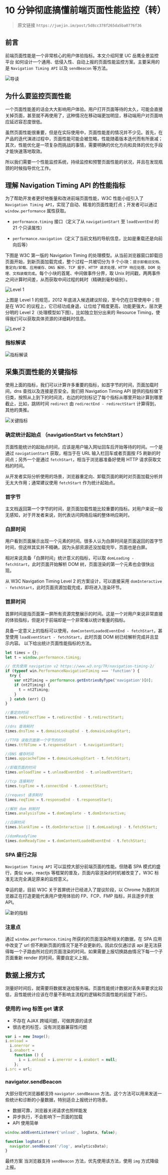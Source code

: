 # 10 分钟彻底搞懂前端页面性能监控（转）

> 原文链接 `https://juejin.im/post/5d8cc378f265da5ba0776f36`

## 前言

前端页面性能是一个非常核心的用户体验指标。本文介绍阿里 UC 岳鹰全景监控平台 如何设计一个通用、低侵入性、自动上报的页面性能监控方案。主要采用的是 `Navigation Timing API` 以及 `sendBeacon` 等方法。

![导读](/img/p403-01.png)

## 为什么要监控页面性能

一个页面性能差的话会大大影响用户体验。用户打开页面等待的太久，可能会直接关掉页面，甚至就不再使用了，这种情况在移动端更加明显，移动端用户对页面响应延迟容忍度很低。

虽然页面性能很重要，但是在实际使用中，页面性能差的情况并不少见。首先，在产品的迭代演进过程中，页面性能可能会被忽略，性能随着版本迭代而有所衰减；其次，性能优化是一项复杂而挑战的事情，需要明确的优化方向和具体的优化手段才能快速落地取效。

所以我们需要一个性能监控系统，持续监控和预警页面性能的状况，并且在发现瓶颈的时候指导优化工作。

## 理解 Navigation Timing API 的性能指标

为了帮助开发者更好地衡量和改进前端页面性能，W3C 性能小组引入了 `Navigation Timing API`，实现了自动、精准的页面性能打点；开发者可以通过 `window.performance` 属性获取。

- `performance.timing` 接口（定义了从 `navigationStart` 至 `loadEventEnd` 的 21 个只读属性）

- `performance.navigation`（定义了当前文档的导航信息，比如是重载还是向前向后等）

下图是 W3C 第一版的 Navigation Timing 的处理模型。从当前浏览器窗口卸载旧页面开始，到新页面加载完成，整个过程一共被切分为 9 个小块：`提示卸载旧文档、重定向/卸载、应用缓存、DNS 解析、TCP 握手、HTTP 请求处理、HTTP 响应处理、DOM 处理、文档装载完成`。每个小块的首尾、中间做事件分界，取 Unix 时间戳，两两事件之间计算时间差，从而获取中间过程的耗时（精确到毫秒级别）。

![Level 1](/img/p403-02.png)

上图是 Level 1 的规范，2012 年底进入候选建议阶段，至今仍在日常使用中；但是在 W3C 的议程上，它已经功成身退，让位给了精度更高，功能更强大，层次更分明的 Level 2（处理模型如下图）。比如独立划分出来的 Resource Timing，使得我们可以获取具体资源的详细耗时信息。

![Level 2](/img/p403-03.png)

### 指标解读

![指标解读](/img/p403-04.png)

## 采集页面性能的关键指标

使用上面的指标，我们可以计算许多重要的指标，如首字节的时间，页面加载时间，dns 查找以及连接是否安全。我们把 Navigation Timing API 提供的指标做下归类，按照从上到下的时间流，右边的时刻标记了每个指标从哪里开始计算到哪里截止，比如，跳转时间 `redirect` 由 `redirectEnd - redirectStart` 计算得到，其他的类推。

![关键指标](/img/p403-05.png)

### 确定统计起始点 （navigationStart vs fetchStart ）

页面性能统计的起始点时间，应该是用户输入网址回车后开始等待的时间。一个是通过 `navigationStart` 获取，相当于在 URL 输入栏回车或者页面按 F5 刷新的时间点；另外一个是通过 `fetchStart`，相当于浏览器准备好使用 HTTP 请求获取文档的时间。

从开发者实际分析使用的场景，浏览器重定向、卸载页面的耗时对页面加载分析并无太大作用；通常建议使用 `fetchStart` 作为统计起始点。

### 首字节

主文档返回第一个字节的时间，是页面加载性能比较重要的指标。对用户来说一般无感知，对于开发者来说，则代表访问网络后端的整体响应耗时。

### 白屏时间

用户看到页面展示出现一个元素的时间。很多人认为白屏时间是页面返回的首字节时间，但这样其实并不精确，因为头部资源还没加载完毕，页面也是白屏。

相对来说具备「白屏时间」统计意义的指标，可以取 `domLoading - fetchStart`，此时页面开始解析 DOM 树，页面渲染的第一个元素也会很快出现。

从 W3C Navigation Timing Level 2 的方案设计，可以直接采用 `domInteractive - fetchStart`，此时页面资源加载完成，即将进入渲染环节。

### 首屏时间

首屏时间是指页面第一屏所有资源完整展示的时间。这是一个对用户来说非常直接的体验指标，但是对于前端却是一个非常难以统计衡量的指标。

具备一定意义上的指标可以使用，`domContentLoadedEventEnd - fetchStart`，甚至使用 `loadEventStart - fetchStart`，此时页面 DOM 树已经解析完成并且显示内容。
以下给出统计页面性能指标的方法。

```js
let times = {};
let t = window.performance.timing;

// 优先使用 navigation v2 https://www.w3.org/TR/navigation-timing-2/
if (typeof win.PerformanceNavigationTiming === 'function') {
  try {
    var nt2Timing = performance.getEntriesByType('navigation')[0];
    if (nt2Timing) {
      t = nt2Timing;
    }
  } catch (err) {}
}

//重定向时间
times.redirectTime = t.redirectEnd - t.redirectStart;

//dns 查询耗时
times.dnsTime = t.domainLookupEnd - t.domainLookupStart;

//TTFB 读取页面第一个字节的时间
times.ttfbTime = t.responseStart - t.navigationStart;

//DNS 缓存时间
times.appcacheTime = t.domainLookupStart - t.fetchStart;

//卸载页面的时间
times.unloadTime = t.unloadEventEnd - t.unloadEventStart;

//tcp 连接耗时
times.tcpTime = t.connectEnd - t.connectStart;

//request 请求耗时
times.reqTime = t.responseEnd - t.responseStart;

//解析 dom 树耗时
times.analysisTime = t.domComplete - t.domInteractive;

//白屏时间
times.blankTime = (t.domInteractive || t.domLoading) - t.fetchStart;

//domReadyTime
times.domReadyTime = t.domContentLoadedEventEnd - t.fetchStart;
```

### SPA 盛行之际

`Navigation Timing API` 可以监控大部分前端页面的性能。但随着 SPA 模式的盛行，类似 vue，reactjs 等框架的普及，页面内容渲染的时机被改变了，W3C 标准无法完全满足原来的监控意义。

幸运的是，目前 W3C 关于首屏统计已经进入了提议阶段，以 Chrome 为首的浏览器正在打造更能代表用户使用体验的 FP、FCP、FMP 指标，并且逐步开放 API。

![新的指标](/img/p403-06.png)

### 注意点

通过 `window.performance.timing` 所获的的页面渲染所相关的数据，在 SPA 应用中改变了 url 但不刷新页面的情况下是不会更新的。因此仅仅通过该 api 是无法获得每一个子路由所对应的页面渲染的时间。如果需要上报切换路由情况下每一个子页面重新 render 的时间，需要自定义上报。

## 数据上报方式

测量好时间后，就需要将数据发送给服务端。页面性能统计数据对丢失率要求比较低，且性能统计应该在尽量不影响主流程的逻辑和页面性能的前提下进行。

### 使用的 img 标签 get 请求

- 不存在 AJAX 跨域问题，可做跨源的请求
- 很古老的标签，没有浏览器兼容性问题

```js
var i = new Image();
i.onload =
  i.onerror =
  i.onabort =
    function () {
      i = i.onload = i.onerror = i.onabort = null;
    };
i.src = url;
```

### navigator.sendBeacon

大部分现代浏览器都支持 `navigator.sendBeacon` 方法。这个方法可以用来发送一些统计和诊断的小量数据，特别适合上报统计的场景。

- 数据可靠，浏览器关闭请求也照样能发
- 异步执行，不会影响下一页面的加载
- API 使用简单

```js
window.addEventListener('unload', logData, false);

function logData() {
  navigator.sendBeacon('/log', analyticsData);
}
```

最终方案
当浏览器支持 `sendBeacon` 方法，优先使用该方法，使用 `img` 方式降级上报。
